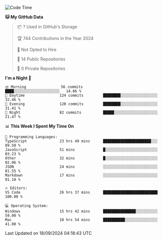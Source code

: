 <!--START_SECTION:waka-->
![Code Time](http://img.shields.io/badge/Code%20Time-6%2C126%20hrs%2056%20mins-blue)

**🐱 My GitHub Data** 

> 📦 ? Used in GitHub's Storage 
 > 
> 🏆 744 Contributions in the Year 2024
 > 
> 🚫 Not Opted to Hire
 > 
> 📜 14 Public Repositories 
 > 
> 🔑 0 Private Repositories 
 > 
**I'm a Night 🦉** 

```text
🌞 Morning                56 commits          ████░░░░░░░░░░░░░░░░░░░░░   14.66 % 
🌆 Daytime                124 commits         ████████░░░░░░░░░░░░░░░░░   32.46 % 
🌃 Evening                120 commits         ████████░░░░░░░░░░░░░░░░░   31.41 % 
🌙 Night                  82 commits          █████░░░░░░░░░░░░░░░░░░░░   21.47 % 
```


📊 **This Week I Spent My Time On** 

```text
💬 Programming Languages: 
TypeScript               23 hrs 49 mins      ██████████████████████░░░   89.50 % 
JavaScript               51 mins             █░░░░░░░░░░░░░░░░░░░░░░░░   03.23 % 
Other                    32 mins             █░░░░░░░░░░░░░░░░░░░░░░░░   02.06 % 
JSON                     24 mins             ░░░░░░░░░░░░░░░░░░░░░░░░░   01.55 % 
Markdown                 17 mins             ░░░░░░░░░░░░░░░░░░░░░░░░░   01.10 % 

🔥 Editors: 
VS Code                  26 hrs 37 mins      █████████████████████████   100.00 % 

💻 Operating System: 
Windows                  15 hrs 42 mins      ███████████████░░░░░░░░░░   59.00 % 
Mac                      10 hrs 54 mins      ██████████░░░░░░░░░░░░░░░   41.00 % 
```


 Last Updated on 18/09/2024 04:18:43 UTC
<!--END_SECTION:waka-->

